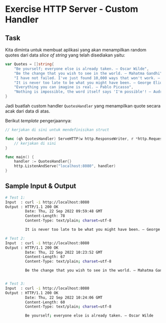 # Exercise HTTP Server - Custom Handler

## Task

Kita diminta untuk membuat aplikasi yang akan menampilkan random quotes dari data _slice of string_ yang telah disediakan yaitu:

```go
var Quotes = []string{
    "Be yourself; everyone else is already taken. ― Oscar Wilde",
    "Be the change that you wish to see in the world. ― Mahatma Gandhi",
    "I have not failed. I've just found 10,000 ways that won't work. ― Thomas A. Edison",
    "It is never too late to be what you might have been. ― George Eliot",
    "Everything you can imagine is real. ― Pablo Picasso",
    "Nothing is impossible, the word itself says 'I'm possible'! ― Audrey Hepburn",
}
```

Jadi buatlah custom handler `QuotesHandler` yang menampilkan quote secara acak dari data di atas.

Berikut _template_ pengerjaannya:

```go
// kerjakan di sini untuk mendefinisikan struct

func (qh QuotesHandler) ServeHTTP(w http.ResponseWriter, r *http.Request) {
    // kerjakan di sini
}

func main() {
    handler := QuotesHandler{}
    http.ListenAndServe("localhost:8080", handler)
}
```

## Sample Input & Output

```bash
# Test 1:
Input  : curl -i http://localhost:8080
Output : HTTP/1.1 200 OK
         Date: Thu, 22 Sep 2022 09:59:48 GMT
         Content-Length: 78
         Content-Type: text/plain; charset=utf-8

         It is never too late to be what you might have been. ― George Eliot

# Test 2:
Input  : curl -i http://localhost:8080
Output : HTTP/1.1 200 OK
         Date: Thu, 22 Sep 2022 10:23:52 GMT
         Content-Length: 67
         Content-Type: text/plain; charset=utf-8

         Be the change that you wish to see in the world. ― Mahatma Gandhi


# Test 3:
Input  : curl -i http://localhost:8080
Output : HTTP/1.1 200 OK
         Date: Thu, 22 Sep 2022 10:24:06 GMT
         Content-Length: 60
         Content-Type: text/plain; charset=utf-8

         Be yourself; everyone else is already taken. ― Oscar Wilde
```

